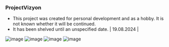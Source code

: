 ### ProjectVizyon

- This project was created for personal development and as a hobby. It is not known whether it will be continued.
- It has been shelved until an unspecified date. | 19.08.2024 |

![image](https://github.com/user-attachments/assets/bcaf9be2-8d6f-4d67-a6d4-bc2c8118bc21)
![image](https://github.com/user-attachments/assets/f5126c0f-0539-4e2a-a326-c2918271a40a)
![image](https://github.com/user-attachments/assets/1f735afb-71a6-4f57-a4e6-85de07b88ec0)
![image](https://github.com/user-attachments/assets/a451e919-8063-49ea-b114-c8df5b4334cc)

